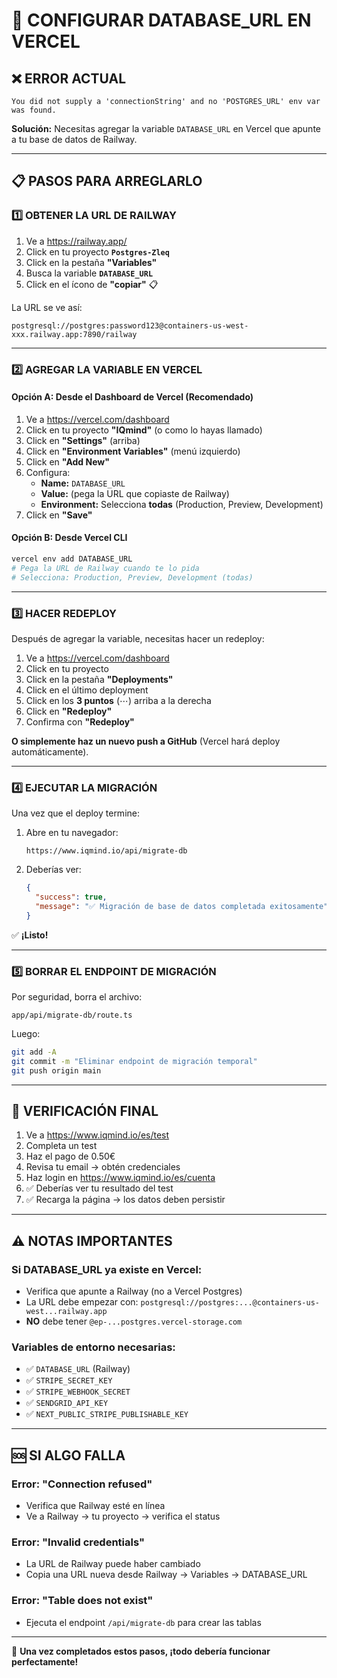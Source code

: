 # 🔧 CONFIGURAR DATABASE_URL EN VERCEL

## ❌ ERROR ACTUAL
```
You did not supply a 'connectionString' and no 'POSTGRES_URL' env var was found.
```

**Solución:** Necesitas agregar la variable `DATABASE_URL` en Vercel que apunte a tu base de datos de Railway.

---

## 📋 PASOS PARA ARREGLARLO

### **1️⃣ OBTENER LA URL DE RAILWAY**

1. Ve a https://railway.app/
2. Click en tu proyecto **`Postgres-Zleq`**
3. Click en la pestaña **"Variables"**
4. Busca la variable **`DATABASE_URL`**
5. Click en el ícono de **"copiar"** 📋

La URL se ve así:
```
postgresql://postgres:password123@containers-us-west-xxx.railway.app:7890/railway
```

---

### **2️⃣ AGREGAR LA VARIABLE EN VERCEL**

#### **Opción A: Desde el Dashboard de Vercel (Recomendado)**

1. Ve a https://vercel.com/dashboard
2. Click en tu proyecto **"IQmind"** (o como lo hayas llamado)
3. Click en **"Settings"** (arriba)
4. Click en **"Environment Variables"** (menú izquierdo)
5. Click en **"Add New"**
6. Configura:
   - **Name:** `DATABASE_URL`
   - **Value:** (pega la URL que copiaste de Railway)
   - **Environment:** Selecciona **todas** (Production, Preview, Development)
7. Click en **"Save"**

#### **Opción B: Desde Vercel CLI**

```bash
vercel env add DATABASE_URL
# Pega la URL de Railway cuando te lo pida
# Selecciona: Production, Preview, Development (todas)
```

---

### **3️⃣ HACER REDEPLOY**

Después de agregar la variable, necesitas hacer un redeploy:

1. Ve a https://vercel.com/dashboard
2. Click en tu proyecto
3. Click en la pestaña **"Deployments"**
4. Click en el último deployment
5. Click en los **3 puntos** (⋯) arriba a la derecha
6. Click en **"Redeploy"**
7. Confirma con **"Redeploy"**

**O simplemente haz un nuevo push a GitHub** (Vercel hará deploy automáticamente).

---

### **4️⃣ EJECUTAR LA MIGRACIÓN**

Una vez que el deploy termine:

1. Abre en tu navegador:
   ```
   https://www.iqmind.io/api/migrate-db
   ```

2. Deberías ver:
   ```json
   {
     "success": true,
     "message": "✅ Migración de base de datos completada exitosamente"
   }
   ```

✅ **¡Listo!**

---

### **5️⃣ BORRAR EL ENDPOINT DE MIGRACIÓN**

Por seguridad, borra el archivo:
```
app/api/migrate-db/route.ts
```

Luego:
```bash
git add -A
git commit -m "Eliminar endpoint de migración temporal"
git push origin main
```

---

## 🎯 VERIFICACIÓN FINAL

1. Ve a https://www.iqmind.io/es/test
2. Completa un test
3. Haz el pago de 0.50€
4. Revisa tu email → obtén credenciales
5. Haz login en https://www.iqmind.io/es/cuenta
6. ✅ Deberías ver tu resultado del test
7. ✅ Recarga la página → los datos deben persistir

---

## ⚠️ NOTAS IMPORTANTES

### Si DATABASE_URL ya existe en Vercel:
- Verifica que apunte a Railway (no a Vercel Postgres)
- La URL debe empezar con: `postgresql://postgres:...@containers-us-west...railway.app`
- **NO** debe tener `@ep-...postgres.vercel-storage.com`

### Variables de entorno necesarias:
- ✅ `DATABASE_URL` (Railway)
- ✅ `STRIPE_SECRET_KEY`
- ✅ `STRIPE_WEBHOOK_SECRET`
- ✅ `SENDGRID_API_KEY`
- ✅ `NEXT_PUBLIC_STRIPE_PUBLISHABLE_KEY`

---

## 🆘 SI ALGO FALLA

### Error: "Connection refused"
- Verifica que Railway esté en línea
- Ve a Railway → tu proyecto → verifica el status

### Error: "Invalid credentials"
- La URL de Railway puede haber cambiado
- Copia una URL nueva desde Railway → Variables → DATABASE_URL

### Error: "Table does not exist"
- Ejecuta el endpoint `/api/migrate-db` para crear las tablas

---

🎉 **Una vez completados estos pasos, ¡todo debería funcionar perfectamente!**

